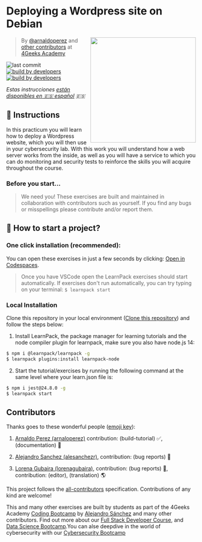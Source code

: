 # Deploying a Wordpress site on Debian

<!-- hide -->
<a href="https://www.4geeksacademy.co"><img height="280" align="right" src="https://github.com/4GeeksAcademy/deploying-wordpress-debian/blob/master/js-bg-badge.png"></a>

> By [@arnaldoperez](https://github.com/arnaldoperez) and [other contributors](https://github.com/4GeeksAcademy/installing-windows-on-virtual-machine/graphs/contributors) at [4Geeks Academy](https://4geeksacademy.co/)

![last commit](https://img.shields.io/github/last-commit/4GeeksAcademy/deploying-wordpress-debian)
[![build by developers](https://img.shields.io/badge/build_by-Developers-blue)](https://4geeks.com)
[![build by developers](https://img.shields.io/twitter/follow/4geeksacademy?style=social&logo=twitter)](https://twitter.com/4geeksacademy)

*Estas instrucciones [están disponibles en 🇪🇸 español](https://github.com/4GeeksAcademy/deploying-wordpress-debian/blob/master/README.es.md) :es:*
<!-- endhide -->

## 📝 Instructions

In this practicum you will learn how to deploy a Wordpress website, which you will then use in your cybersecurity lab. With this work you will understand how a web server works from the inside, as well as you will have a service to which you can do monitoring and security tests to reinforce the skills you will acquire throughout the course.

<!-- hide -->
### Before you start...

> We need you! These exercises are built and maintained in collaboration with contributors such as yourself. If you find any bugs or misspellings please contribute and/or report them.
<!-- endhide -->

## 🌱 How to start a project?

### One click installation (recommended):

You can open these exercises in just a few seconds by clicking: [Open in Codespaces](https://codespaces.new/?repo=4GeeksAcademy/deploying-wordpress-debian).

> Once you have VSCode open the LearnPack exercises should start automatically. If exercises don't run automatically, you can try typing on your terminal: `$ learnpack start`

### Local Installation

Clone this repository in your local environment ([Clone this repository](https://4geeks.com/how-to/github-clone-repository)) and follow the steps below:

1. Install LearnPack, the package manager for learning tutorials and the node compiler plugin for learnpack, make sure you also have node.js 14:

```bash
$ npm i @learnpack/learnpack -g
$ learnpack plugins:install learnpack-node
```

2. Start the tutorial/exercises by running the following command at the same level where your learn.json file is:

```bash
$ npm i jest@24.8.0 -g
$ learnpack start
```

<!-- hide -->
## Contributors

Thanks goes to these wonderful people ([emoji key](https://github.com/kentcdodds/all-contributors#emoji-key)):

1. [Arnaldo Perez (arnaloperez)](https://github.com/arnaloperez) contribution: (build-tutorial) ✅, (documentation) 📖
  
2. [Alejandro Sanchez (alesanchezr)](https://github.com/alesanchezr),  contribution: (bug reports) 🐛

3. [Lorena Gubaira (lorenagubaira)](https://github.com/lorenagubaira), contribution: (bug reports) 🐛, contribution: (editor), (translation) 🌎

This project follows the [all-contributors](https://github.com/kentcdodds/all-contributors) specification. Contributions of any kind are welcome!

This and many other exercises are built by students as part of the 4Geeks Academy [Coding Bootcamp](https://4geeksacademy.com/us/coding-bootcamp) by [Alejandro Sánchez](https://twitter.com/alesanchezr) and many other contributors. Find out more about our [Full Stack Developer Course](https://4geeksacademy.com/us/coding-bootcamps/part-time-full-stack-developer), and  [Data Science Bootcamp](https://4geeksacademy.com/us/coding-bootcamps/datascience-machine-learning).You can alse deepdive in the world of cybersecurity with our [Cybersecurity Bootcamp](https://4geeksacademy.com/us/coding-bootcamps/cybersecurity)
<!-- endhide -->
